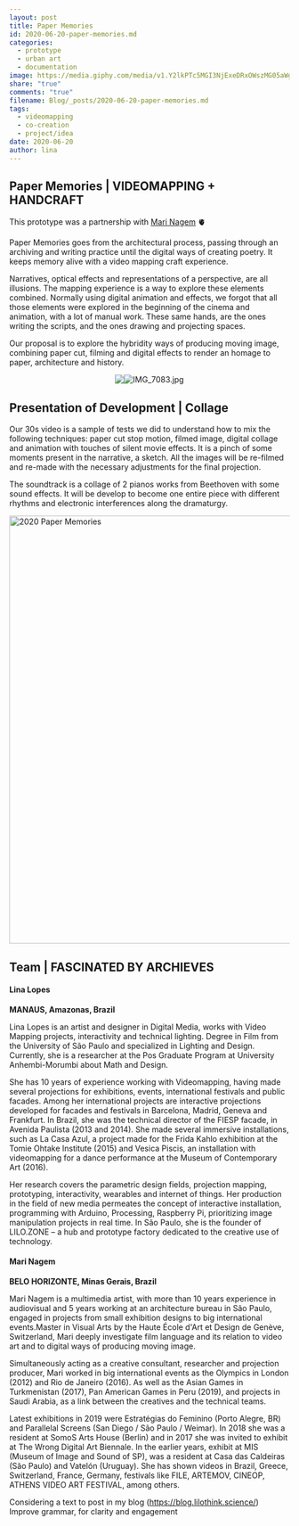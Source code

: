 ```yaml
---
layout: post
title: Paper Memories
id: 2020-06-20-paper-memories.md
categories:
  - prototype
  - urban art
  - documentation
image: https://media.giphy.com/media/v1.Y2lkPTc5MGI3NjExeDRxOWszMG05aWg2ZDg2aDMzOWdycTJ6Z2d5OWoxdmdvaWdrcWU0dCZlcD12MV9pbnRlcm5hbF9naWZfYnlfaWQmY3Q9Zw/QAdCDTk1fnbH2YQVDU/giphy.gif
share: "true"
comments: "true"
filename: Blog/_posts/2020-06-20-paper-memories.md
tags:
  - videomapping
  - co-creation
  - project/idea
date: 2020-06-20
author: lina
---
```

## Paper Memories | **VIDEOMAPPING + HANDCRAFT**

This prototype was a partnership with [Mari Nagem](https://marinagem.com/) 🫀

Paper Memories goes from the architectural process, passing through an archiving and writing practice until the digital ways of creating poetry. It keeps memory alive with a video mapping craft experience.

Narratives, optical effects and representations of a perspective, are all illusions. The mapping experience is a way to explore these elements combined. Normally using digital animation and effects, we forgot that all those elements were explored in the beginning of the cinema and animation, with a lot of manual work. These same hands, are the ones writing the scripts, and the ones drawing and projecting spaces.

Our proposal is to explore the hybridity ways of producing moving image, combining paper cut, filming and digital effects to render an homage to paper, architecture and history.

<div style="display: flex; justify-content: center;">
<img src="https://media.giphy.com/media/l6EEnk7FYvynF0rgMP/giphy.gif" class="" />
<img src="https://media.giphy.com/media/iKvz4p0HvRdmVZXlX9/giphy.gif"  alt="IMG_7083.jpg"/>
</div>

## Presentation of Development | Collage

Our 30s video is a sample of tests we did to understand how to mix the following techniques: paper cut stop motion, filmed image, digital collage and animation with touches of silent movie effects. It is a pinch of some moments present in the narrative, a sketch. All the images will be re-filmed and re-made with the necessary adjustments for the final projection.

The soundtrack is a collage of 2 pianos works from Beethoven with some sound effects. It will be develop to become one entire piece with different rhythms and electronic interferences along the dramaturgy.

<a data-flickr-embed="true" href="https://www.flickr.com/photos/200845412@N02/albums/72177720318671797" title="2020 Paper Memories"><img src="https://live.staticflickr.com/65535/53848304620_9450bca338_b.jpg" width="1024" height="768" alt="2020 Paper Memories"/></a><script async src="//embedr.flickr.com/assets/client-code.js" charset="utf-8"></script>

## Team | FASCINATED BY ARCHIEVES

#### **Lina Lopes**
**MANAUS, Amazonas, Brazil**

Lina Lopes is an artist and designer in Digital Media, works with Video Mapping projects, interactivity and technical lighting. Degree in Film from the University of São Paulo and specialized in Lighting and Design. Currently, she is a researcher at the Pos Graduate Program at University Anhembi-Morumbi about Math and Design.

She has 10 years of experience working with Videomapping, having made several projections for exhibitions, events, international festivals and public facades. Among her international projects are interactive projections developed for facades and festivals in Barcelona, Madrid, Geneva and Frankfurt. In Brazil, she was the technical director of the FIESP facade, in Avenida Paulista (2013 and 2014). She made several immersive installations, such as La Casa Azul, a project made for the Frida Kahlo exhibition at the Tomie Ohtake Institute (2015) and Vesica Piscis, an installation with videomapping for a dance performance at the Museum of Contemporary Art (2016).

Her research covers the parametric design fields, projection mapping, prototyping, interactivity, wearables and internet of things. Her production in the field of new media permeates the concept of interactive installation, programming with Arduino, Processing, Raspberry Pi, prioritizing image manipulation projects in real time. In São Paulo, she is the founder of LILO.ZONE – a hub and prototype factory dedicated to the creative use of technology.

#### **Mari Nagem**
**BELO HORIZONTE, Minas Gerais, Brazil**

Mari Nagem is a multimedia artist, with more than 10 years experience in audiovisual and 5 years working at an architecture bureau in São Paulo, engaged in projects from small exhibition designs to big international events.Master in Visual Arts by the Haute École d'Art et Design de Genève, Switzerland, Mari deeply investigate film language and its relation to video art and to digital ways of producing moving image.

Simultaneously acting as a creative consultant, researcher and projection producer, Mari worked in big international events as the Olympics in London (2012) and Rio de Janeiro (2016). As well as the Asian Games in Turkmenistan (2017), Pan American Games in Peru (2019), and projects in Saudi Arabia, as a link between the creatives and the technical teams.

Latest exhibitions in 2019 were Estratégias do Feminino (Porto Alegre, BR) and Parallelal Screens (San Diego / São Paulo / Weimar). In 2018 she was a resident at SomoS Arts House (Berlin) and in 2017 she was invited to exhibit at The Wrong Digital Art Biennale. In the earlier years, exhibit at MIS (Museum of Image and Sound of SP), was a resident at Casa das Caldeiras (São Paulo) and Vatelón (Uruguay). She has shown videos in Brazil, Greece, Switzerland, France, Germany, festivals like FILE, ARTEMOV, CINEOP, ATHENS VIDEO ART FESTIVAL, among others.



Considering a text to post in my blog (https://blog.lilothink.science/)
Improve grammar, for clarity and engagement

